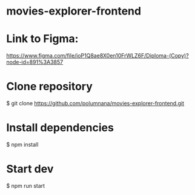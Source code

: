 # movies-explorer-frontend

# Link to Figma:
https://www.figma.com/file/ioP1Q8ae8X0en10FrWLZ6F/Diploma-(Copy)?node-id=891%3A3857

# Clone repository
$ git clone https://github.com/polumnana/movies-explorer-frontend.git

# Install dependencies
$ npm install

# Start dev
$ npm run start
